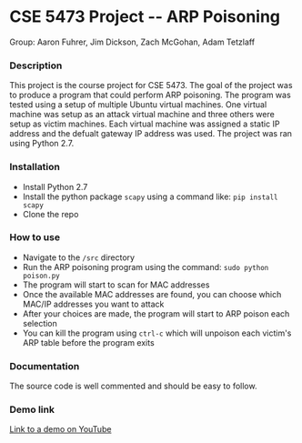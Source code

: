 # CSE 5473 Project -- ARP Poisoning
Group: Aaron Fuhrer, Jim Dickson, Zach McGohan,  Adam Tetzlaff

### Description
This project is the course project for CSE 5473. The goal of the project was to produce a program that could perform ARP poisoning. The program was tested using a setup of multiple Ubuntu virtual machines. One virtual machine was setup as an attack virtual machine and three others were setup as victim machines. Each virtual machine was assigned a static IP address and the defualt gateway IP address was used. The project was ran using Python 2.7.

### Installation
- Install Python 2.7
- Install the python package `scapy` using a command like: `pip install scapy`
- Clone the repo

### How to use
- Navigate to the `/src` directory
- Run the ARP poisoning program using the command: `sudo python poison.py`
- The program will start to scan for MAC addresses
- Once the available MAC addresses are found, you can choose which MAC/IP addresses you want to attack
- After your choices are made, the program will start to ARP poison each selection
- You can kill the program using `ctrl-c` which will unpoison each victim's ARP table before the program exits

### Documentation
The source code is well commented and should be easy to follow.

### Demo link
[Link to a demo on YouTube](https://youtu.be/iJPuBdXMJCU)
